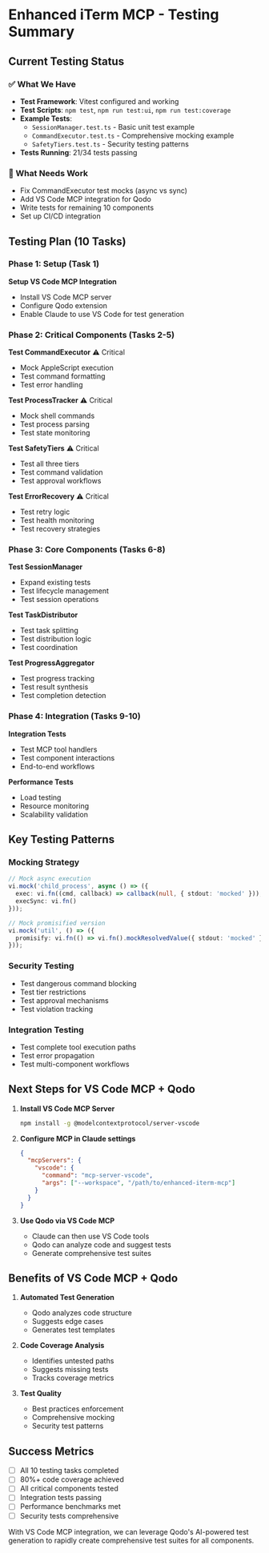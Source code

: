 # Enhanced iTerm MCP - Testing Summary

## Current Testing Status

### ✅ What We Have
- **Test Framework**: Vitest configured and working
- **Test Scripts**: `npm test`, `npm run test:ui`, `npm run test:coverage`
- **Example Tests**: 
  - `SessionManager.test.ts` - Basic unit test example
  - `CommandExecutor.test.ts` - Comprehensive mocking example  
  - `SafetyTiers.test.ts` - Security testing patterns
- **Tests Running**: 21/34 tests passing

### 🔧 What Needs Work
- Fix CommandExecutor test mocks (async vs sync)
- Add VS Code MCP integration for Qodo
- Write tests for remaining 10 components
- Set up CI/CD integration

## Testing Plan (10 Tasks)

### Phase 1: Setup (Task 1)
**Setup VS Code MCP Integration**
- Install VS Code MCP server
- Configure Qodo extension
- Enable Claude to use VS Code for test generation

### Phase 2: Critical Components (Tasks 2-5)
**Test CommandExecutor** ⚠️ Critical
- Mock AppleScript execution
- Test command formatting
- Test error handling

**Test ProcessTracker** ⚠️ Critical  
- Mock shell commands
- Test process parsing
- Test state monitoring

**Test SafetyTiers** ⚠️ Critical
- Test all three tiers
- Test command validation
- Test approval workflows

**Test ErrorRecovery** ⚠️ Critical
- Test retry logic
- Test health monitoring
- Test recovery strategies

### Phase 3: Core Components (Tasks 6-8)
**Test SessionManager**
- Expand existing tests
- Test lifecycle management
- Test session operations

**Test TaskDistributor**
- Test task splitting
- Test distribution logic
- Test coordination

**Test ProgressAggregator**
- Test progress tracking
- Test result synthesis
- Test completion detection

### Phase 4: Integration (Tasks 9-10)
**Integration Tests**
- Test MCP tool handlers
- Test component interactions
- End-to-end workflows

**Performance Tests**
- Load testing
- Resource monitoring
- Scalability validation

## Key Testing Patterns

### Mocking Strategy
```typescript
// Mock async execution
vi.mock('child_process', async () => ({
  exec: vi.fn((cmd, callback) => callback(null, { stdout: 'mocked' })),
  execSync: vi.fn()
}));

// Mock promisified version
vi.mock('util', () => ({
  promisify: vi.fn(() => vi.fn().mockResolvedValue({ stdout: 'mocked' }))
}));
```

### Security Testing
- Test dangerous command blocking
- Test tier restrictions
- Test approval mechanisms
- Test violation tracking

### Integration Testing
- Test complete tool execution paths
- Test error propagation
- Test multi-component workflows

## Next Steps for VS Code MCP + Qodo

1. **Install VS Code MCP Server**
   ```bash
   npm install -g @modelcontextprotocol/server-vscode
   ```

2. **Configure MCP in Claude settings**
   ```json
   {
     "mcpServers": {
       "vscode": {
         "command": "mcp-server-vscode",
         "args": ["--workspace", "/path/to/enhanced-iterm-mcp"]
       }
     }
   }
   ```

3. **Use Qodo via VS Code MCP**
   - Claude can then use VS Code tools
   - Qodo can analyze code and suggest tests
   - Generate comprehensive test suites

## Benefits of VS Code MCP + Qodo

1. **Automated Test Generation**
   - Qodo analyzes code structure
   - Suggests edge cases
   - Generates test templates

2. **Code Coverage Analysis**
   - Identifies untested paths
   - Suggests missing tests
   - Tracks coverage metrics

3. **Test Quality**
   - Best practices enforcement
   - Comprehensive mocking
   - Security test patterns

## Success Metrics

- [ ] All 10 testing tasks completed
- [ ] 80%+ code coverage achieved
- [ ] All critical components tested
- [ ] Integration tests passing
- [ ] Performance benchmarks met
- [ ] Security tests comprehensive

With VS Code MCP integration, we can leverage Qodo's AI-powered test generation to rapidly create comprehensive test suites for all components.